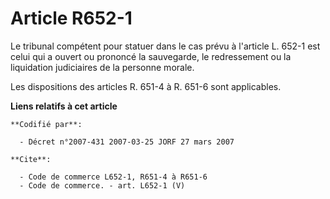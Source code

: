 # Article R652-1

Le tribunal compétent pour statuer dans le cas prévu à l'article L. 652-1 est celui qui a ouvert ou prononcé la sauvegarde,
le redressement ou la liquidation judiciaires de la personne morale.

Les dispositions des articles R. 651-4 à R. 651-6 sont applicables.

**Liens relatifs à cet article**

	**Codifié par**:

	  - Décret n°2007-431 2007-03-25 JORF 27 mars 2007

	**Cite**:

	  - Code de commerce L652-1, R651-4 à R651-6
	  - Code de commerce. - art. L652-1 (V)
